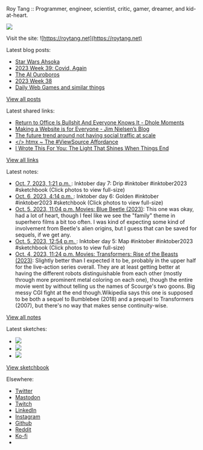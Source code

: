 Roy Tang :: Programmer, engineer, scientist, critic, gamer, dreamer, and kid-at-heart.

![](https://roytang.net/static/img/profile.jpg)

Visit the site: ![https://roytang.net](https://roytang.net)

Latest blog posts:

- [Star Wars Ahsoka](https://roytang.net/2023/10/ahsoka/)
- [2023 Week 39: Covid, Again](https://roytang.net/2023/10/2023-week-39/)
- [The AI Ouroboros](https://roytang.net/2023/09/ai-ouroboros/)
- [2023 Week 38](https://roytang.net/2023/09/2023-week-38/)
- [Daily Web Games and similar things](https://roytang.net/2023/09/daily-puzzle-games/)

[View all posts](https://roytang.net/blog)

Latest shared links:

- [Return to Office Is Bullshit And Everyone Knows It - Dhole Moments](https://roytang.net/2023/10/22968388ee2bdc16bdedc64d0a1684ff/)
- [Making a Website is for Everyone - Jim Nielsen’s Blog](https://roytang.net/2023/10/1275a212c1684afa9c92a737c41257b4/)
- [The future trend around not having social traffic at scale](https://roytang.net/2023/10/a1d82071b5292d31df862ff16ed959c9/)
- [&lt;/&gt; htmx ~ The #ViewSource Affordance](https://roytang.net/2023/10/7c6ca79114bbab40155978284a86b150/)
- [I Wrote This For You: The Light That Shines When Things End](https://roytang.net/2023/09/31ca057d5dafc6f40f08fc6126be1673/)

[View all links](https://roytang.net/links)

Latest notes:

- [Oct. 7, 2023, 1:21 p.m. ](https://roytang.net/2023/10/111192053751173326/): Inktober day 7: Drip #inktober #inktober2023 #sketchbook (Click photos to view full-size)
- [Oct. 6, 2023, 4:14 p.m. ](https://roytang.net/2023/10/111187072548344685/): Inktober day 6: Golden #inktober #inktober2023 #sketchbook (Click photos to view full-size)
- [Oct. 5, 2023, 11:04 p.m. Movies: Blue Beetle (2023)](https://roytang.net/2023/10/blue-beetle-2023/): This one was okay, had a lot of heart, though I feel like we see the &quot;family&quot; theme in superhero films a bit too often. I was kind of expecting some kind of involvement from Beetle&#x27;s alien origins, but I guess that can be saved for sequels, if we get any.
- [Oct. 5, 2023, 12:54 p.m. ](https://roytang.net/2023/10/111180621566633312/): Inktober day 5: Map #inktober #inktober2023 #sketchbook (Click photos to view full-size)
- [Oct. 4, 2023, 11:24 p.m. Movies: Transformers: Rise of the Beasts (2023)](https://roytang.net/2023/10/transformers-rise-of-the-beasts-2023/): Slightly better than I expected it to be, probably in the upper half for the live-action series overall. They are at least getting better at having the different robots distinguishable from each other (mostly through more prominent metal coloring on each one), though the entire movie went by without telling us the names of Scourge&#x27;s two goons. Big messy CGI fight at the end though.Wikipedia says this one is supposed to be both a sequel to Bumblebee (2018) and a prequel to Transformers (2007), but there&#x27;s no way that makes sense continuity-wise.

[View all notes](https://roytang.net/notes)

Latest sketches:


- ![](https://roytang.net/media/cache/bd/c7/bdc7969eeafaf054a98e25b137aeea44.jpg)
- ![](https://roytang.net/media/cache/a1/1a/a11a26230ef310e13b4a1e2c5be92f65.jpg)
- ![](https://roytang.net/media/cache/c8/12/c812fddc1e45c64b156c9d27c34e331d.jpg)

[View sketchbook](https://roytang.net/albums/sketchbook)


Elsewhere:

- [Twitter](https://twitter.com/roytang)
- [Mastodon](https://indieweb.social/@roytang)
- [Twitch](https://twitch.tv/twitchyroy)
- [LinkedIn](https://www.linkedin.com/in/roytang)
- [Instagram](https://instagram.com/roytang0400)
- [Github](https://github.com/roytang)
- [Reddit](https://reddit.com/u/hungryroy)
- [Ko-fi](https://ko-fi.com/roytang)
- [](mailto:hello@roytang.net)